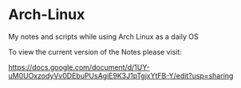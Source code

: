 # Arch-Linux
My notes and scripts while using Arch Linux as a daily OS

To view the current version of the Notes please visit:

https://docs.google.com/document/d/1UY-uM0UOxzodyVv0DEbuPUsAgiE9K3J1pTgjxYtFB-Y/edit?usp=sharing

